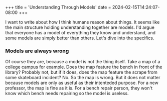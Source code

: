 +++
title = 'Understanding Through Models'
date = 2024-02-15T14:24:07-08:00
+++

I want to write about how I think humans reason about things. It seems like the main structure holding understanding together are models.
I'd argue that everyone has a model of everything they know and understand, and some models are simply better than others. Let's dive into
the specifics.

### Models are always wrong

Of course they are, because a model is not the thing itself. Take a map of a college campus for example. Does the map feature the bench in
front of the library? Probably not, but if it does, does the map feature the scrape from some skateboard incident? No. So the map is wrong.
But it does not matter because models are only as useful as their intenteded purpose. For a new professor, the map is fine as it is. For a
bench repair person, they won't know which bench needs repairing so the model is useless.
